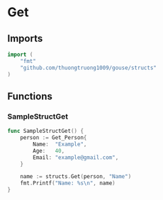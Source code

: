 # Get

## Imports

```go
import (
	"fmt"
	"github.com/thuongtruong1009/gouse/structs"
)
```
## Functions


### SampleStructGet

```go
func SampleStructGet() {
	person := Get_Person{
		Name:  "Example",
		Age:   40,
		Email: "example@gmail.com",
	}

	name := structs.Get(person, "Name")
	fmt.Printf("Name: %s\n", name)
}
```
